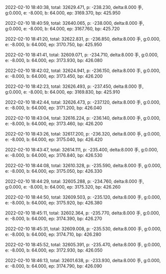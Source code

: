 2022-02-10 18:40:38, total: 32629.471, p: -238.230, delta:8.000 手, g:0.000, e: -8.000, b: 64.000, ep: 3169.370, bp: 425.950

2022-02-10 18:40:59, total: 32640.065, p: -238.000, delta:8.000 手, g:0.000, e: -8.000, b: 64.000, ep: 3167.760, bp: 425.720

2022-02-10 18:41:20, total: 32622.831, p: -236.850, delta:8.000 手, g:0.000, e: -8.000, b: 64.000, ep: 3170.750, bp: 425.950

2022-02-10 18:41:41, total: 32609.071, p: -234.710, delta:8.000 手, g:0.000, e: -8.000, b: 64.000, ep: 3173.930, bp: 426.080

2022-02-10 18:42:02, total: 32624.941, p: -236.150, delta:8.000 手, g:0.000, e: -8.000, b: 64.000, ep: 3173.450, bp: 426.200

2022-02-10 18:42:23, total: 32626.493, p: -237.450, delta:8.000 手, g:0.000, e: -8.000, b: 64.000, ep: 3169.830, bp: 425.910

2022-02-10 18:42:44, total: 32626.473, p: -237.120, delta:8.000 手, g:0.000, e: -8.000, b: 64.000, ep: 3171.200, bp: 426.040

2022-02-10 18:43:04, total: 32616.224, p: -236.140, delta:8.000 手, g:0.000, e: -8.000, b: 64.000, ep: 3173.460, bp: 426.200

2022-02-10 18:43:26, total: 32617.200, p: -236.320, delta:8.000 手, g:0.000, e: -8.000, b: 64.000, ep: 3175.040, bp: 426.420

2022-02-10 18:43:47, total: 32614.111, p: -235.400, delta:8.000 手, g:0.000, e: -8.000, b: 64.000, ep: 3176.840, bp: 426.530

2022-02-10 18:44:08, total: 32610.328, p: -235.590, delta:8.000 手, g:0.000, e: -8.000, b: 64.000, ep: 3175.050, bp: 426.330

2022-02-10 18:44:29, total: 32605.288, p: -234.760, delta:8.000 手, g:0.000, e: -8.000, b: 64.000, ep: 3175.320, bp: 426.260

2022-02-10 18:44:50, total: 32609.503, p: -235.120, delta:8.000 手, g:0.000, e: -8.000, b: 64.000, ep: 3175.920, bp: 426.380

2022-02-10 18:45:11, total: 32602.364, p: -235.770, delta:8.000 手, g:0.000, e: -8.000, b: 64.000, ep: 3174.390, bp: 426.270

2022-02-10 18:45:31, total: 32609.008, p: -235.530, delta:8.000 手, g:0.000, e: -8.000, b: 64.000, ep: 3174.710, bp: 426.280

2022-02-10 18:45:52, total: 32605.391, p: -235.470, delta:8.000 手, g:0.000, e: -8.000, b: 64.000, ep: 3172.930, bp: 426.050

2022-02-10 18:46:13, total: 32601.638, p: -233.930, delta:8.000 手, g:0.000, e: -8.000, b: 64.000, ep: 3174.790, bp: 426.090